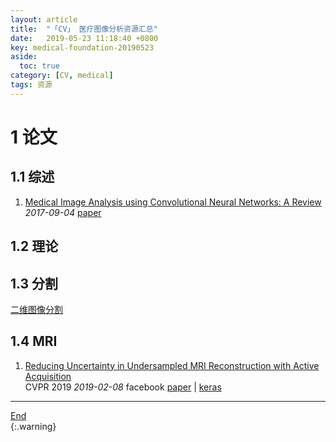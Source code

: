 ```yaml
---
layout: article
title:  "「CV」 医疗图像分析资源汇总"
date:   2019-05-23 11:18:40 +0800
key: medical-foundation-20190523
aside:
  toc: true
category: [CV, medical]
tags: 资源
---
```

<span id='head'></span>  

<!--more-->

# 1 论文
## 1.1 综述
1. [Medical Image Analysis using Convolutional Neural Networks: A Review](http://cn.arxiv.org/abs/1709.02250)   
*2017-09-04* [paper](https://arxiv.org/abs/1709.02250)   

## 1.2 理论

## 1.3 分割
[二维图像分割](/cv/segmentation/2019/05/05/foundation.html#141-生物医疗)   

## 1.4 MRI
1. [Reducing Uncertainty in Undersampled MRI Reconstruction with Active Acquisition](http://cn.arxiv.org/abs/1902.03051)    
CVPR 2019 *2019-02-08* facebook [paper](https://arxiv.org/abs/1902.03051) | [keras](https://github.com/Corey-Zumar/MRI-Reconstruction)    



-------------------  
[End](#head)   
{:.warning}  
